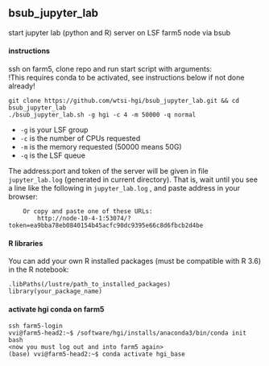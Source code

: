 ## bsub_jupyter_lab
start jupyter lab (python and R) server on LSF farm5 node via bsub

#### instructions
ssh on farm5, clone repo and run start script with arguments:  
!This requires conda to be activated, see instructions below if not done already!
```
git clone https://github.com/wtsi-hgi/bsub_jupyter_lab.git && cd bsub_jupyter_lab
./bsub_jupyter_lab.sh -g hgi -c 4 -m 50000 -q normal
```

* `-g` is your LSF group
* `-c` is the number of CPUs requested
* `-m` is the memory requested (50000 means 50G)
* `-q` is the LSF queue

The address:port and token of the server will be given in file `jupyter_lab.log` (generated in current directory).
That is, wait until you see a line like the following in `jupyter_lab.log` , and paste address in your browser:
```
    Or copy and paste one of these URLs:
        http://node-10-4-1:53074/?token=ea9bba78eb0840154b45acfc90dc9395e66c8d6fbcb2d4be
```

#### R libraries
You can add your own R installed packages (must be compatible with R 3.6) in the R notebook:
```
.libPaths(/lustre/path_to_installed_packages)
library(your_package_name)
```

#### activate hgi conda on farm5
```
ssh farm5-login
vvi@farm5-head2:~$ /software/hgi/installs/anaconda3/bin/conda init bash
<now you must log out and into farm5 again>
(base) vvi@farm5-head2:~$ conda activate hgi_base
```
